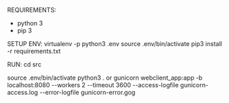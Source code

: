 REQUIREMENTS:
- python 3
- pip 3

SETUP ENV:
virtualenv -p python3 .env
source .env/bin/activate
pip3 install -r requirements.txt


RUN:
cd src

source .env/bin/activate
python3 .
or
gunicorn webclient_app:app -b localhost:8080 --workers 2 --timeout 3600 --access-logfile gunicorn-access.log --error-logfile gunicorn-error.gog